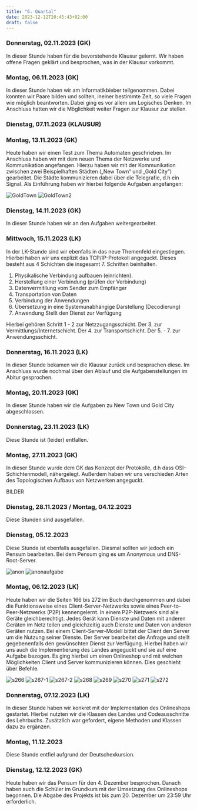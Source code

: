 ```yaml
---
title: "6. Quartal"
date: 2023-12-12T20:45:43+02:00
draft: false
---
```

### Donnerstag, 02.11.2023 (GK)
In dieser Stunde haben für die bevorstehende Klausur gelernt. Wir haben offene Fragen geklärt und besprochen, was in der Klausur vorkommt.

### Montag, 06.11.2023 (GK)
In dieser Stunde haben wir am Informatikbieber teilgenommen. Dabei konnten wir Paare bilden und sollten, ineiner bestimmte Zeit, so viele Fragen wie möglich beantworten. Dabei ging es vor allem um Logisches Denken. Im Anschluss hatten wir die Möglichkeit weiter Fragen zur Klausur zur stellen.

### Dienstag, 07.11.2023 (KLAUSUR)

### Montag, 13.11.2023 (GK)
Heute haben wir einen Test zum Thema Automaten geschrieben. Im Anschluss haben wir mit dem neuen Thema der Netzwerke und Kommunikation angefangen. Hierzu haben wir mit der Kommunikation zwischen zwei Beispielhaften Städten („New Town“ und „Gold City“) gearbeitet. Die Städte kommunizieren dabei über die Telegrafie, d.h ein Signal. Als Einführung haben wir hierbei folgende Aufgaben angefangen:

![GoldTown](/lernblog/kommunikation-im-wilden-westen-1.jpg)
![GoldTown2](/lernblog/kommunikation-im-wilden-westen-2.jpg)

### Dienstag, 14.11.2023 (GK)

In dieser Stunde haben wir an den Aufgaben weitergearbeitet.

### Mittwoch, 15.11.2023 (LK)

In der LK-Stunde sind wir ebenfalls in das neue Themenfeld eingestiegen. Hierbei haben wir uns explizit das TCP/IP-Protokoll angeguckt. Dieses besteht aus 4 Schichten die insgesamt 7. Schritten beinhalten.
1. Physikalische Verbindung aufbauen (einrichten).
2. Herstellung einer Verbindung (prüfen der Verbindung)
3. Datenvermitllung vom Sender zum Empfänger
4. Transportation von Daten
5. Verbindung der Anwendungen
6. Übersetzung in eine Systemunabhängige Darstellung (Decodierung)
7. Anwendung Stellt den Dienst zur Verfügung

Hierbei gehören Schritt 1 - 2 zur Netzzugangsschicht. Der 3. zur Vermittlungs/Internetschicht. Der 4. zur Transportschicht. Der 5. - 7. zur Anwendungsschicht.

### Donnerstag, 16.11.2023 (LK)

In dieser Stunde bekamen wir die Klausur zurück und besprachen diese. Im Anschluss wurde nochmal über den Ablauf und die Aufgabenstellungen im Abitur gesprochen.

### Montag, 20.11.2023 (GK)

In dieser Stunde haben wir die Aufgaben zu New Town und Gold City abgeschlossen.

### Donnerstag, 23.11.2023 (LK)

Diese Stunde ist (leider) entfallen.

### Montag, 27.11.2023 (GK)

In dieser Stunde wurde dem GK das Konzept der Protokolle, d.h dass OSI-Schichtenmodell, nähergelegt. Außerdem haben wir uns verschieden Arten des Topologischen Aufbaus von Netzwerken angeguckt.

BILDER

### Dienstag, 28.11.2023 / Montag, 04.12.2023 
Diese Stunden sind ausgefallen.

### Dienstag, 05.12.2023

Diese Stunde ist ebenfalls ausgefallen. Diesmal sollten wir jedoch ein Pensum bearbeiten. Bei dem Pensum ging es um Anonymous und DNS-Root-Server. 

![anon](/lernblog/anonymous.jpg)
![anonaufgabe](/lernblog/aufgabe-12-edited.jpg)


### Montag, 06.12.2023 (LK)

Heute haben wir die Seiten 166 bis 272 im Buch durchgenommen und dabei die Funktionsweise eines Client-Server-Netzwerks sowie eines Peer-to-Peer-Netzwerks (P2P) kennengelernt. In einem P2P-Netzwerk sind alle Geräte gleichberechtigt. Jedes Gerät kann Dienste und Daten mit anderen Geräten im Netz teilen und gleichzeitig auch Dienste und Daten von anderen Geräten nutzen. Bei einem Client-Server-Modell bittet der Client den Server um die Nutzung seiner Dienste. Der Server bearbeitet die Anfrage und stellt gegebenenfalls den gewünschten Dienst zur Verfügung. Hierbei haben wir uns auch die Implementierung des Landes angeguckt und sie auf eine Aufgabe bezogen. Es ging hierbei um einen Onlineshop und mit welchen Möglichkeiten Client und Server kommunizieren können. Dies geschieht über Befehle.

![s266](/lernblog/s.266.jpg)
![s267-1](/lernblog/s.267-1.jpg)
![s267-2](/lernblog/s.-267-2.jpg)
![s268](/lernblog/s.-268.jpg)
![s269](/lernblog/s.-269.jpg)
![s270](/lernblog/s.270.jpg)
![s271](/lernblog/s.-271.jpg)
![s272](/lernblog/s.272.jpg)
### Donnerstag, 07.12.2023 (LK)

In dieser Stunde haben wir konkret mit der Implementation des Onlineshops gestartet. Hierbei nutzten wir die Klassen des Landes und Codeausschnitte des Lehrbuchs. Zusätzlich war gefordert, eigene Methoden und Klassen dazu zu ergänzen.

### Montag, 11.12.2023

Diese Stunde entfiel aufgrund der Deutschexkursion.

### Dienstag, 12.12.2023 (GK)

Heute haben wir das Pensum für den 4. Dezember besprochen. Danach haben auch die Schüler im Grundkurs mit der Umsetzung des Onlineshops begonnen. Die Abgabe des Projekts ist bis zum 20. Dezember um 23:59 Uhr erforderlich.
